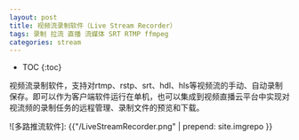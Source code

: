 ```yaml
---
layout: post
title: 视频流录制软件（Live Stream Recorder）
tags: 录制 拉流 直播 流媒体 SRT RTMP ffmpeg
categories: stream
---
```


* TOC
{:toc}

视频流录制软件，支持对rtmp、rstp、srt、hdl、hls等视频流的手动、自动录制保存。即可以作为客户端软件运行在单机，也可以集成到视频直播云平台中实现对视流频的录制任务的远程管理、录制文件的预览和下载。

![多路推流软件]: {{"/LiveStreamRecorder.png" | prepend: site.imgrepo }}